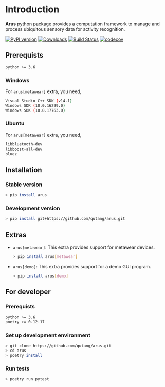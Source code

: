 # Introduction

__Arus__ python package provides a computation framework to manage and process ubiquitous sensory data for activity recognition.

[![PyPI version](https://badge.fury.io/py/arus.svg)](https://badge.fury.io/py/arus)
[![Downloads](https://pepy.tech/badge/arus)](https://pepy.tech/project/arus)
[![Build Status](https://github.com/qutang/arus/workflows/Continuous%20integration/badge.svg)](https://github.com/qutang/arus/actions)
[![codecov](https://codecov.io/gh/qutang/arus/branch/master/graph/badge.svg)](https://codecov.io/gh/qutang/arus)


## Prerequists

```bash
python >= 3.6
```

### Windows

For `arus[metawear]` extra, you need,

```bash
Visual Studio C++ SDK (v14.1)
Windows SDK (10.0.16299.0)
Windows SDK (10.0.17763.0)
```

### Ubuntu

For `arus[metawear]` extra, you need,

```bash
libbluetooth-dev
libboost-all-dev
bluez
```

## Installation

### Stable version

```bash
> pip install arus
```

### Development version

```bash
> pip install git+https://github.com/qutang/arus.git
```

## Extras

* `arus[metawear]`: This extra provides support for metawear devices.
    ```bash
    > pip install arus[metawear]
    ```
* `arus[demo]`: This extra provides support for a demo GUI program.
    ```bash
    > pip install arus[demo]
    ```

## For developer

### Prerequists

```bash
python >= 3.6
poetry >= 0.12.17
```

### Set up development environment

```bash
> git clone https://github.com/qutang/arus.git
> cd arus
> poetry install
```

### Run tests
```bash
> poetry run pytest
```